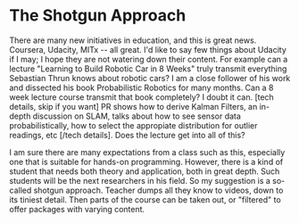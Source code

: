 # The Shotgun Approach

There are many new initiatives in education, and this is great news. Coursera, Udacity, MITx -- all great. I'd like to say few things about Udacity if I may; I hope they are not watering down their content. For example can a lecture "Learning to Build Robotic Car in 8 Weeks" truly transmit everything Sebastian Thrun knows about robotic cars? I am a close follower of his work and dissected his book Probabilistic Robotics for many months. Can a 8 week lecture course transmit that book completely? I doubt it can. [tech details, skip if you want] PR shows how to derive Kalman Filters, an in-depth discussion on SLAM, talks about how to see sensor data probabilistically, how to select the appropiate distribution for outlier readings, etc [/tech details]. Does the lecture get into all of this?

I am sure there are many expectations from a class such as this, especially one that is suitable for hands-on programming. However, there is a kind of student that needs both theory and application, both in great depth. Such students will be the next researchers in his field. So my suggestion is a so-called shotgun approach. Teacher dumps all they know to videos, down to its tiniest detail. Then parts of the course can be taken out, or "filtered" to offer packages with varying content.
